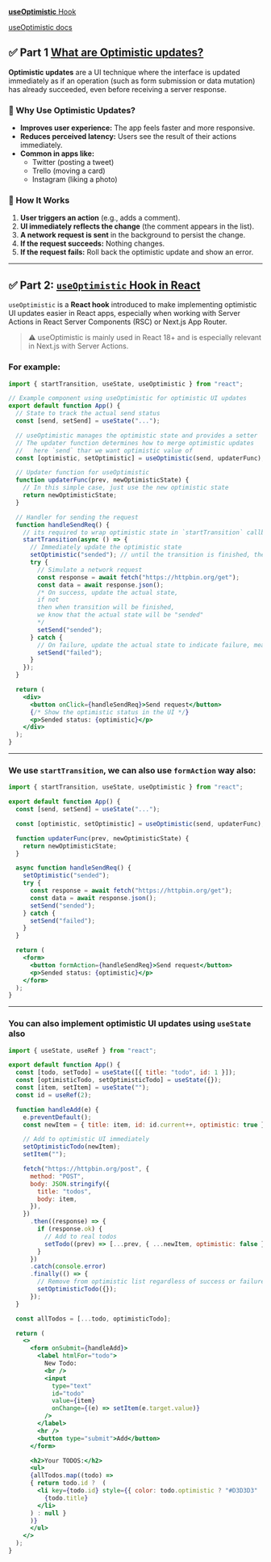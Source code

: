 [**useOptimistic** Hook](https://youtu.be/M4BtR93fydQ?si=1liwjwWvtu0SvjuY)

[useOptimistic docs](https://react.dev/reference/react/useOptimistic)

## ✅ Part 1 [What are **Optimistic** updates?](https://youtu.be/M3mGY0pgFk0?si=uWg2ADlmsSG-HnTT&t=27)

**Optimistic updates** are a UI technique where the interface is updated immediately as if an operation (such as form submission or data mutation) has already succeeded, even before receiving a server response.

### 🔁 Why Use Optimistic Updates?

- **Improves user experience:** The app feels faster and more responsive.
- **Reduces perceived latency:** Users see the result of their actions immediately.
- **Common in apps like:**
  - Twitter (posting a tweet)
  - Trello (moving a card)
  - Instagram (liking a photo)

### 🔧 How It Works

1. **User triggers an action** (e.g., adds a comment).
2. **UI immediately reflects the change** (the comment appears in the list).
3. **A network request is sent** in the background to persist the change.
4. **If the request succeeds:** Nothing changes.
5. **If the request fails:** Roll back the optimistic update and show an error.

---

## ✅ Part 2: [`useOptimistic` Hook in React](https://youtu.be/M4BtR93fydQ?si=zR_Gxy9zCoLaDjOw&t=317)

`useOptimistic` is a **React hook** introduced to make implementing optimistic UI updates easier in React apps, especially when working with Server Actions in React Server Components (RSC) or Next.js App Router.

> ⚠️ useOptimistic is mainly used in React 18+ and is especially relevant in Next.js with Server Actions.

### For example:

```jsx
import { startTransition, useState, useOptimistic } from "react";

// Example component using useOptimistic for optimistic UI updates
export default function App() {
  // State to track the actual send status
  const [send, setSend] = useState("...");

  // useOptimistic manages the optimistic state and provides a setter
  // The updater function determines how to merge optimistic updates
  //   here `send` thar we want optimistic value of
  const [optimistic, setOptimistic] = useOptimistic(send, updaterFunc);

  // Updater function for useOptimistic
  function updaterFunc(prev, newOptimisticState) {
    // In this simple case, just use the new optimistic state
    return newOptimisticState;
  }

  // Handler for sending the request
  function handleSendReq() {
    // its required to wrap optimistic state in `startTransition` callback, to use optimistic hook
    startTransition(async () => {
      // Immediately update the optimistic state
      setOptimistic("sended"); // until the transition is finished, the optimistic state will be "sended"
      try {
        // Simulate a network request
        const response = await fetch("https://httpbin.org/get");
        const data = await response.json();
        /* On success, update the actual state, 
        if not
        then when transition will be finished, 
        we know that the actual state will be "sended"
        */
        setSend("sended");
      } catch {
        // On failure, update the actual state to indicate failure, means rollback to the actual final state
        setSend("failed");
      }
    });
  }

  return (
    <div>
      <button onClick={handleSendReq}>Send request</button>
      {/* Show the optimistic status in the UI */}
      <p>Sended status: {optimistic}</p>
    </div>
  );
}
```

---

### We use `startTransition`, we can also use `formAction` way also:

```jsx
import { startTransition, useState, useOptimistic } from "react";

export default function App() {
  const [send, setSend] = useState("...");

  const [optimistic, setOptimistic] = useOptimistic(send, updaterFunc);

  function updaterFunc(prev, newOptimisticState) {
    return newOptimisticState;
  }

  async function handleSendReq() {
    setOptimistic("sended");
    try {
      const response = await fetch("https://httpbin.org/get");
      const data = await response.json();
      setSend("sended");
    } catch {
      setSend("failed");
    }
  }

  return (
    <form>
      <button formAction={handleSendReq}>Send request</button>
      <p>Sended status: {optimistic}</p>
    </form>
  );
}
```

-------

### You can also implement optimistic UI updates using `useState` also

```jsx
import { useState, useRef } from "react";

export default function App() {
  const [todo, setTodo] = useState([{ title: "todo", id: 1 }]);
  const [optimisticTodo, setOptimisticTodo] = useState({});
  const [item, setItem] = useState("");
  const id = useRef(2);

  function handleAdd(e) {
    e.preventDefault();
    const newItem = { title: item, id: id.current++, optimistic: true };

    // Add to optimistic UI immediately
    setOptimisticTodo(newItem);
    setItem("");

    fetch("https://httpbin.org/post", {
      method: "POST",
      body: JSON.stringify({
        title: "todos",
        body: item,
      }),
    })
      .then((response) => {
        if (response.ok) {
          // Add to real todos
          setTodo((prev) => [...prev, { ...newItem, optimistic: false }]);
        }
      })
      .catch(console.error)
      .finally(() => {
        // Remove from optimistic list regardless of success or failure
        setOptimisticTodo({});
      });
  }

  const allTodos = [...todo, optimisticTodo];

  return (
    <>
      <form onSubmit={handleAdd}>
        <label htmlFor="todo">
          New Todo:
          <br />
          <input
            type="text"
            id="todo"
            value={item}
            onChange={(e) => setItem(e.target.value)}
          />
        </label>
        <hr />
        <button type="submit">Add</button>
      </form>

      <h2>Your TODOS:</h2>
      <ul>
      {allTodos.map((todo) => 
      { return todo.id ?  (
        <li key={todo.id} style={{ color: todo.optimistic ? "#D3D3D3" : "black" }}>
          {todo.title}
        </li>
      ) : null }
      )}
      </ul>
    </>
  );
}
```